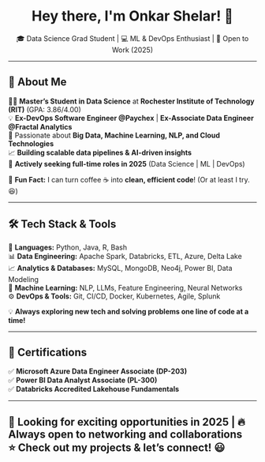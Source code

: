 <!--
**Onkar2102/Onkar2102** is a ✨ _special_ ✨ repository because its `README.md` (this file) appears on your GitHub profile.

Here are some ideas to get you started:

- 🔭 I’m currently working on ...
- 🌱 I’m currently learning ...
- 👯 I’m looking to collaborate on ...
- 🤔 I’m looking for help with ...
- 💬 Ask me about ...
- 📫 How to reach me: ...
- 😄 Pronouns: ...
- ⚡ Fun fact: ...
-->

<h1 align="center">Hey there, I'm Onkar Shelar! 👋</h1>

<p align="center">
🎓 Data Science Grad Student | 💻 ML & DevOps Enthusiast | 🚀 Open to Work (2025)
</p>

---

## 🚀 About Me  

👨‍🎓 **Master’s Student in Data Science** at **Rochester Institute of Technology (RIT)** (GPA: 3.86/4.00)  
💡 **Ex-DevOps Software Engineer @Paychex** | **Ex-Associate Data Engineer @Fractal Analytics**  
🧠 Passionate about **Big Data, Machine Learning, NLP, and Cloud Technologies**  
📈 **Building scalable data pipelines & AI-driven insights**  
🎯 **Actively seeking full-time roles in 2025** (Data Science | ML | DevOps)  

💬 **Fun Fact:** I can turn coffee ☕ into **clean, efficient code**! (Or at least I try. 😆)  

---

## 🛠 **Tech Stack & Tools**  

🚀 **Languages:** Python, Java, R, Bash  
📊 **Data Engineering:** Apache Spark, Databricks, ETL, Azure, Delta Lake  
📈 **Analytics & Databases:** MySQL, MongoDB, Neo4j, Power BI, Data Modeling  
🤖 **Machine Learning:** NLP, LLMs, Feature Engineering, Neural Networks  
⚙️ **DevOps & Tools:** Git, CI/CD, Docker, Kubernetes, Agile, Splunk  

💡 **Always exploring new tech and solving problems one line of code at a time!**  

---

## 📜 **Certifications**  

✅ **Microsoft Azure Data Engineer Associate (DP-203)**  
✅ **Power BI Data Analyst Associate (PL-300)**  
✅ **Databricks Accredited Lakehouse Fundamentals**  

---

🚀 **Looking for exciting opportunities in 2025** | 🔥 **Always open to networking and collaborations**  
⭐ **Check out my projects & let’s connect!** 😃  
---

